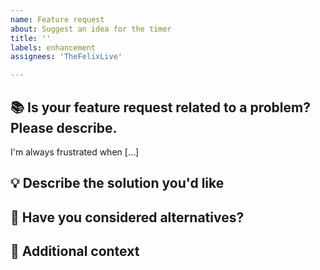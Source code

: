 ```yaml
---
name: Feature request
about: Suggest an idea for the timer
title: ''
labels: enhancement
assignees: 'TheFelixLive'

---
```


## 📚 Is your feature request related to a problem? Please describe.
<!-- A clear and concise description of what the problem is. -->
I'm always frustrated when [...]


## 💡 Describe the solution you'd like
<!-- What do you want to happen? Describe the ideal outcome or feature behavior. -->


## 🔄 Have you considered alternatives?
<!-- Optional: Some alternative solutions, features, or workarounds you've thought about. -->


## 📝 Additional context
<!-- Optional: Add screenshots, use cases, or mockups that help illustrate your request. -->